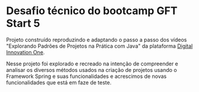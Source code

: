 # Desafio técnico do bootcamp GFT Start 5

Projeto construído reproduzindo e adaptando o passo a passo dos vídeos "Explorando Padrões de Projetos na Prática 
com Java" da plataforma [Digital Innovation One](https://www.dio.me/).

Nesse projeto foi explorado e recreado na intenção de compreender e analisar os diversos métodos usados na criação de 
projetos usando o Framework Spring e suas funcionalidades e acrescimos de novas funcionalidades que está em faze de teste.
